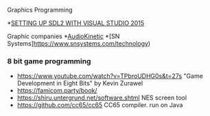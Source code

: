 Graphics Programming

*[SETTING UP SDL2 WITH VISUAL STUDIO 2015](https://gigi.nullneuron.net/gigilabs/setting-up-sdl2-with-visual-studio-2015/)



Graphic  companies
*[AudioKinetic](https://www.audiokinetic.com/)
*[SN Systems]https://www.snsystems.com/technology)


### 8 bit game programming
* https://www.youtube.com/watch?v=TPbroUDHG0s&t=27s  "Game Development in Eight Bits" by Kevin Zurawel
* https://famicom.party/book/
* https://shiru.untergrund.net/software.shtml NES screen tool
* https://github.com/cc65/cc65   CC65 compiler. run on Java
